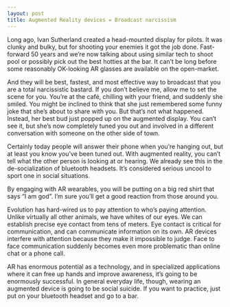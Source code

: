 ```yaml
---
layout: post
title: Augmented Reality devices = Broadcast narcissism
---
```

<p>Long ago, Ivan Sutherland created a head-mounted display for pilots. It was clunky and bulky, but for shooting your enemies it got the job done. Fast-forward 50 years and we&rsquo;re now talking about using similar tech to shoot pool or possibly pick out the best hotties at the bar. It can&rsquo;t be long before some reasonably OK-looking AR glasses are available on the open-market.</p><p>And they will be best, fastest, and most effective way to broadcast that you are a total narcissistic bastard. If you don&rsquo;t believe me, allow me to set the scene for you. You&rsquo;re at the café, chilling with your friend, and suddenly she smiled. You might be inclined to think that she just remembered some funny joke that she&rsquo;s about to share with you. But that&rsquo;s not what happened. Instead, her best bud just popped up on the augmented display. You can&rsquo;t see it, but she&rsquo;s now completely tuned you out and involved in a different conversation with someone on the other side of town.</p><p>Certainly today people will answer their phone when you&rsquo;re hanging out, but at least you know you&rsquo;ve been tuned out. With augmented reality, you can&rsquo;t tell what the other person is looking at or hearing. We already see this in the de-socialization of bluetooth headsets. It&rsquo;s considered serious uncool to sport one in social situations.</p><p>By engaging with AR wearables, you will be putting on a big red shirt that says “I am god”. I&rsquo;m sure you&rsquo;ll get a good reaction from those around you.</p><p>Evolution has hard-wired us to pay attention to who&rsquo;s paying attention. Unlike virtually all other animals, we have whites of our eyes. We can establish precise eye contact from tens of meters. Eye contact is critical for communication, and can communicate information on its own. AR devices interfere with attention because they make it impossible to judge. Face to face communication suddenly becomes even more problematic than online chat or a phone call.</p><p>AR has enormous potential as a technology, and in specialized applications where it can free up hands and improve awareness, it&rsquo;s going to be enormously successful. In general everyday life, though, wearing an augmented device is going to be social suicide. If you want to practice, just put on your bluetooth headset and go to a bar.</p>
